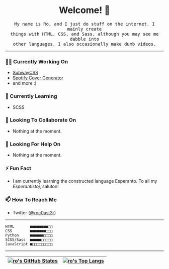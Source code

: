 <h1 align="center">Welcome! 👋</h1>

<p align="center">
  <samp>
    My name is Ro, and I just do stuff on the internet. I mainly create<br />
    things with HTML, CSS, and Sass, although you may see me dabble into<br />
    other languages. I also occasionally make dumb videos.
  </samp>
</p>

<hr />

### 👨‍💻 Currently Working On
* [SubwayCSS](https://github.com/5qc/SubwayCSS)
* [Spotify Cover Generator](https://github.com/5qc/spotify-cover)
* and more :)

### 🌱 Currently Learning
* SCSS

### 🤝 Looking To Collaborate On
* Nothing at the moment.

### 💭 Looking For Help On
* Nothing at the moment.

### ⚡️ Fun Fact
* I am currently learning the constructed language Esperanto. To all my *Esperantistoj*, saluton!

### 📫 How To Reach Me
* Twitter ([@roc0ast3r](https://twitter.com/roc0ast3r))

<hr />

```
HTML       ■■■■■■■■□□
CSS        ■■■■■■■□□□
Python     ■■■■■■□□□□
SCSS/Sass  ■■■■■□□□□□
JavaScript ■□□□□□□□□□
```

<hr />

| [![ro's GitHub States](https://github-readme-stats.vercel.app/api?username=5qc&show_icons=true&theme=tokyonight)](https://github.com/anuraghazra/github-readme-stats) | [![ro's Top Langs](https://github-readme-stats.vercel.app/api/top-langs/?username=5qc&layout=compact&theme=tokyonight)](https://github.com/anuraghazra/github-readme-stats) |
| - | - |
